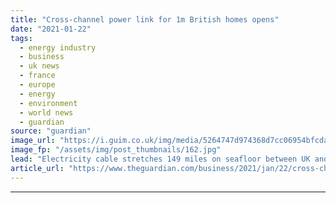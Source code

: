 ```yaml
---
title: "Cross-channel power link for 1m British homes opens"
date: "2021-01-22"
tags: 
  - energy industry
  - business
  - uk news
  - france
  - europe
  - energy
  - environment
  - world news
  - guardian
source: "guardian"
image_url: "https://i.guim.co.uk/img/media/5264747d974368d7cc06954bfcda0ee96691475a/0_0_5886_3532/master/5886.jpg?width=460&quality=85&auto=format&fit=max&s=d573dd5242cb9064bcb2c63c13fdab90"
image_fp: "/assets/img/post_thumbnails/162.jpg"
lead: "Electricity cable stretches 149 miles on seafloor between UK and FranceA new high-voltage subsea cable linking the UK to France has begun importing enough electricity to power 1m British homes.The delayed power cable, which is the second interconnect..."
article_url: "https://www.theguardian.com/business/2021/jan/22/cross-channel-power-link-for-1m-british-homes-opens-electricity"
---
```


---
